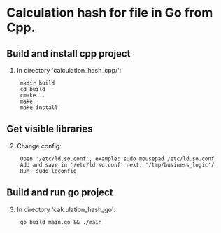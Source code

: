 # Calculation hash for file in Go from Cpp. 


## Build and install cpp project
 
1. In directory 'calculation_hash_cpp/':

		mkdir build
	    cd build
	    cmake ..
	    make 
	    make install

## Get visible libraries

2. Change config:

		Open '/etc/ld.so.conf', example: sudo mousepad /etc/ld.so.conf
		Add and save in '/etc/ld.so.conf' next: '/tmp/business_logic'/
		Run: sudo ldconfig

## Build and run go project

3. In directory 'calculation_hash_go':

		go build main.go && ./main
